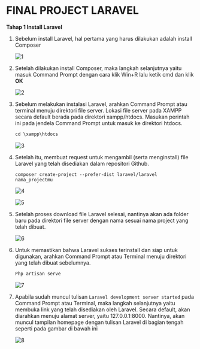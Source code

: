 # 				FINAL PROJECT LARAVEL 

**Tahap 1 Install Laravel** 

1. Sebelum install Laravel, hal pertama yang harus dilakukan adalah install Composer

   ![1](https://user-images.githubusercontent.com/92940432/172362219-bc39e7d3-86e2-43f1-b318-370cea0fef66.png)

   

2. Setelah dilakukan install Composer, maka langkah selanjutnya yaitu masuk Command Prompt dengan cara klik Win+R lalu ketik cmd dan klik **OK**

   ![2](https://user-images.githubusercontent.com/92940432/172362232-9c369137-8aff-40ad-9675-ff0b81ba9d26.png)

   

3. Sebelum melakukan instalasi Laravel, arahkan Command Prompt atau terminal menuju direktori file server. Lokasi file server pada XAMPP secara default berada pada direktori xampp/htdocs. Masukan perintah ini pada jendela Command Prompt untuk masuk ke direktori htdocs.

   ```markdown
   cd \xampp\htdocs
   ```

   

   ![3](https://user-images.githubusercontent.com/92940432/172362235-836f8e85-2825-4a36-af66-62fd651dcebf.png)

   

4. Setelah itu, membuat request untuk mengambil (serta menginstall) file Laravel yang telah disediakan dalam repositori Github. 

   ```
   composer create-project --prefer-dist laravel/laravel nama_projectmu
   ```

   

   ![4](https://user-images.githubusercontent.com/92940432/172362240-6d08d9ff-b4eb-4850-b6b1-c8fd9499a282.png)

   

   ![5](https://user-images.githubusercontent.com/92940432/172362244-49c2a94a-f289-42e2-af1a-30bc24732014.png)

   

5. Setelah proses download file Laravel selesai, nantinya akan ada folder baru pada direktori file server dengan nama sesuai nama project yang telah dibuat. 

   ![6](https://user-images.githubusercontent.com/92940432/172362246-ebcc6a5b-deed-4b72-8044-ea7efac446aa.png)

   

6. Untuk memastikan bahwa Laravel sukses terinstall dan siap untuk digunakan, arahkan Command Prompt atau Terminal menuju direktori yang telah dibuat sebelumnya.

   ```markdown
   Php artisan serve
   ```

   

   ![7](https://user-images.githubusercontent.com/92940432/172362251-2409dae0-1e1b-46bf-8267-21c641d8d0a8.png)

   

7. Apabila sudah muncul tulisan ``Laravel development server started`` pada Command Prompt atau Terminal, maka langkah selanjutnya yaitu membuka link yang telah disediakan oleh Laravel.  Secara default, akan diarahkan menuju alamat server, yaitu 127.0.0.1:8000. Nantinya, akan muncul tampilan homepage dengan tulisan Laravel di bagian tengah seperti pada gambar di bawah ini

   ![8](https://user-images.githubusercontent.com/92940432/172362193-f8c4514c-e088-4f80-be19-3049b3fe5b96.png)

   

